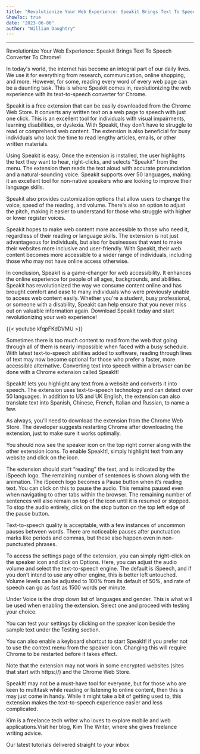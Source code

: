 ```yaml
---
title: "Revolutionize Your Web Experience: Speakit Brings Text To Speech Converter To Chrome!"
ShowToc: true 
date: "2023-06-06"
author: "William Daughtry"
---
```

*****
Revolutionize Your Web Experience: Speakit Brings Text To Speech Converter To Chrome!

In today's world, the internet has become an integral part of our daily lives. We use it for everything from research, communication, online shopping, and more. However, for some, reading every word of every web page can be a daunting task. This is where Speakit comes in, revolutionizing the web experience with its text-to-speech converter for Chrome.

Speakit is a free extension that can be easily downloaded from the Chrome Web Store. It converts any written text on a web page to speech with just one click. This is an excellent tool for individuals with visual impairments, learning disabilities, or dyslexia. With Speakit, they don't have to struggle to read or comprehend web content. The extension is also beneficial for busy individuals who lack the time to read lengthy articles, emails, or other written materials.

Using Speakit is easy. Once the extension is installed, the user highlights the text they want to hear, right-clicks, and selects "Speakit" from the menu. The extension then reads the text aloud with accurate pronunciation and a natural-sounding voice. Speakit supports over 50 languages, making it an excellent tool for non-native speakers who are looking to improve their language skills.

Speakit also provides customization options that allow users to change the voice, speed of the reading, and volume. There's also an option to adjust the pitch, making it easier to understand for those who struggle with higher or lower register voices.

Speakit hopes to make web content more accessible to those who need it, regardless of their reading or language skills. The extension is not just advantageous for individuals, but also for businesses that want to make their websites more inclusive and user-friendly. With Speakit, their web content becomes more accessible to a wider range of individuals, including those who may not have online access otherwise.

In conclusion, Speakit is a game-changer for web accessibility. It enhances the online experience for people of all ages, backgrounds, and abilities. Speakit has revolutionized the way we consume content online and has brought comfort and ease to many individuals who were previously unable to access web content easily. Whether you're a student, busy professional, or someone with a disability, Speakit can help ensure that you never miss out on valuable information again. Download Speakit today and start revolutionizing your web experience!

{{< youtube kfqpFKdDVMU >}} 



Sometimes there is too much content to read from the web that going through all of them is nearly impossible when faced with a busy schedule. With latest text-to-speech abilities added to software, reading through lines of text may now become optional for those who prefer a faster, more accessible alternative. Converting text into speech within a browser can be done with a Chrome extension called SpeakIt!

SpeakIt! lets you highlight any text from a website and converts it into speech. The extension uses text-to-speech technology and can detect over 50 languages. In addition to US and UK English, the extension can also translate text into Spanish, Chinese, French, Italian and Russian, to name a few.
 
As always, you’ll need to download the extension from the Chrome Web Store. The developer suggests restarting Chrome after downloading the extension, just to make sure it works optimally.
 
You should now see the speaker icon on the top right corner along with the other extension icons. To enable SpeakIt!, simply highlight text from any website and click on the icon.
 

 
The extension should start “reading” the text, and is indicated by the iSpeech logo. The remaining number of sentences is shown along with the animation. The iSpeech logo becomes a Pause button when it’s reading text. You can click on this to pause the audio. This remains paused even when navigating to other tabs within the browser. The remaining number of sentences will also remain on top of the icon until it is resumed or stopped. To stop the audio entirely, click on the stop button on the top left edge of the pause button.
 
Text-to-speech quality is acceptable, with a few instances of uncommon pauses between words. There are noticeable pauses after punctuation marks like periods and commas, but these also happen even in non-punctuated phrases.
 
To access the settings page of the extension, you can simply right-click on the speaker icon and click on Options. Here, you can adjust the audio volume and select the text-to-speech engine. The default is iSpeech, and if you don’t intend to use any other engine, this is better left untouched. Volume levels can be adjusted to 100% from its default of 50%, and rate of speech can go as fast as 1500 words per minute.
 
Under Voice is the drop down list of languages and gender. This is what will be used when enabling the extension. Select one and proceed with testing your choice.
 
You can test your settings by clicking on the speaker icon beside the sample text under the Testing section.
 
You can also enable a keyboard shortcut to start SpeakIt! if you prefer not to use the context menu from the speaker icon. Changing this will require Chrome to be restarted before it takes effect.
 
Note that the extension may not work in some encrypted websites (sites that start with https://) and the Chrome Web Store.
 
SpeakIt! may not be a must-have tool for everyone, but for those who are keen to multitask while reading or listening to online content, then this is may just come in handy. While it might take a bit of getting used to, this extension makes the text-to-speech experience easier and less complicated.
 
Kim is a freelance tech writer who loves to explore mobile and web applications.Visit her blog, Kim The Writer, where she gives freelance writing advice.
 
Our latest tutorials delivered straight to your inbox





